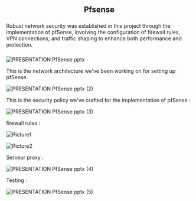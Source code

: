 <h2 align="center">Pfsense</h2>

###

<p align="left">Robust network security was established in this project through the implementation of pfSense, involving the configuration of firewall rules, VPN connections, and traffic shaping to enhance both performance and protection.</p>

###



![PRESENTATION  PfSense pptx](https://github.com/othmanetaybi/PFE-PfSense-16-11-2022-/assets/82034036/94d48e3c-17e2-4b43-a77e-1293b9033fd4)


This is the network architecture we've been working on for setting up pfSense.



![PRESENTATION  PfSense pptx (2)](https://github.com/othmanetaybi/PFE-PfSense-16-11-2022-/assets/82034036/96b859dd-7102-402c-b0ab-1d32eb1a5b25)



This is the security policy we've crafted for the implementation of pfSense :





![PRESENTATION  PfSense pptx (3)](https://github.com/othmanetaybi/PFE-PfSense-16-11-2022-/assets/82034036/19ea136a-e442-447c-bc15-eefd74ea2861)



firewall rules :



![Picture1](https://github.com/othmanetaybi/PFE-PfSense-16-11-2022-/assets/82034036/1d007008-8725-4537-b591-3bbba34cc6fe)






![Picture2](https://github.com/othmanetaybi/PFE-PfSense-16-11-2022-/assets/82034036/310d0fab-bcdf-42ce-8b70-393596357f83)





Serveur proxy :




![PRESENTATION  PfSense pptx (4)](https://github.com/othmanetaybi/PFE-PfSense-16-11-2022-/assets/82034036/2ea5d2ac-da73-4a84-a297-f2957cdcfb0a)





Testing :




![PRESENTATION  PfSense pptx (5)](https://github.com/othmanetaybi/PFE-PfSense-16-11-2022-/assets/82034036/90f65c01-d63a-46c5-bc70-fd9de775a3a1)


###
